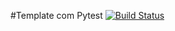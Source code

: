 #Template com Pytest
[![Build Status](https://app.travis-ci.com/JoaoZati/template_pytest.svg?branch=main)](https://app.travis-ci.com/JoaoZati/template_pytest)
